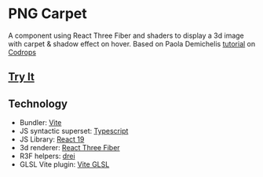 # PNG Carpet

A component using React Three Fiber and shaders to display a 3d image with carpet & shadow effect on hover.
Based on Paola Demichelis [tutorial](https://tympanus.net/codrops/2025/03/24/animating-letters-with-shaders-interactive-text-effect-with-three-js-glsl/) on [Codrops](https://tympanus.net/codrops/)

## [Try It](https://mathieu-superpose.github.io/crossy-road/)

## Technology

- Bundler: [Vite](https://vite.dev/)
- JS syntactic superset: [Typescript](https://www.typescriptlang.org/)
- JS Library: [React 19](https://react.dev/)
- 3d renderer: [React Three Fiber](https://r3f.docs.pmnd.rs/)
- R3F helpers: [drei](https://github.com/pmndrs/drei)
- GLSL Vite plugin: [Vite GLSL](https://www.npmjs.com/package/vite-plugin-glsl)
